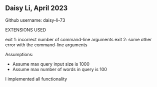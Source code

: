 ## Daisy Li, April 2023
Github username: daisy-li-73

EXTENSIONS USED

exit 1: incorrect number of command-line arguments
exit 2: some other error with the command-line arguments

Assumptions: 
- Assume max query input size is 1000
- Assume max number of words in query is 100

I implemented all functionality 